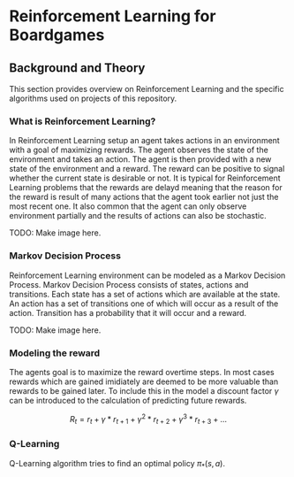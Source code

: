 # Reinforcement Learning for Boardgames

## Background and Theory
This section provides overview on Reinforcement Learning and the specific algorithms used on projects of this repository.

### What is Reinforcement Learning?
In Reinforcement Learning setup an agent takes actions in an environment with a goal of maximizing rewards. The agent observes the state of the environment and takes an action. The agent is then provided with a new state of the environment and a reward. The reward can be positive to signal whether the current state is desirable or not. It is typical for Reinforcement Learning problems that the rewards are delayd meaning that the reason for the reward is result of many actions that the agent took earlier not just the most recent one. It also common that the agent can only observe environment partially and the results of actions can also be stochastic.

TODO: Make image here.

### Markov Decision Process
Reinforcement Learning environment can be modeled as a Markov Decision Process. Markov Decision Process consists of states, actions and transitions. Each state has a set of actions which are available at the state. An action has a set of transitions one of which will occur as a result of the action. Transition has a probability that it will occur and a reward.

TODO: Make image here.

### Modeling the reward
The agents goal is to maximize the reward overtime steps. In most cases rewards which are gained imidiately are deemed to be more valuable than rewards to be gained later. To include this in the model a discount factor $\gamma$ can be introduced to the calculation of predicting future rewards.

$$
R_t = r_t + \gamma * r_{t+1} + \gamma^2 * r_{t+2} + \gamma^3 * r_{t+3} + ...
$$

### Q-Learning
Q-Learning algorithm tries to find an optimal policy $\pi_*(s, a)$.


